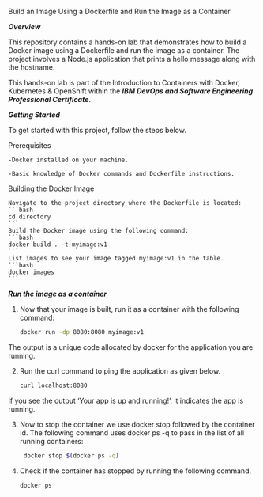 Build an Image Using a Dockerfile and Run the Image as a Container

***Overview***

This repository contains a hands-on lab that demonstrates how to build a Docker image using a Dockerfile and run the image as a container. The project involves a Node.js application that prints a hello message along with the hostname.

This hands-on lab is part of the Introduction to Containers with Docker, Kubernetes & OpenShift within the ***IBM DevOps and Software Engineering Professional Certificate***.

***Getting Started***

To get started with this project, follow the steps below.

Prerequisites

    -Docker installed on your machine.

    -Basic knowledge of Docker commands and Dockerfile instructions.

Building the Docker Image

    Navigate to the project directory where the Dockerfile is located:
    ```bash
    cd directory
    ```
    Build the Docker image using the following command:
    ```bash
    docker build . -t myimage:v1
    ```
    List images to see your image tagged myimage:v1 in the table.
    ```bash
    docker images
    ```

***Run the image as a container***

1. Now that your image is built, run it as a container with the following command:
    ```bash
    docker run -dp 8080:8080 myimage:v1
    ```
The output is a unique code allocated by docker for the application you are running. 

2. Run the curl command to ping the application as given below.
    ```bash
    curl localhost:8080
    ```
If you see the output ‘Your app is up and running!’, it indicates the app is running.

3. Now to stop the container we use docker stop followed by the container id. The following command uses docker ps -q to pass in the list of all running containers:

   ```bash
    docker stop $(docker ps -q)
    ```
4. Check if the container has stopped by running the following command.
      ```bash
    docker ps
    ```

